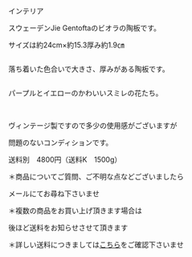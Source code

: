 <link rel="stylesheet" type="text/css" href="/assets/css/styles.css">

インテリア

スウェーデンJie Gentoftaのビオラの陶板です。

サイズは約24cm×約15.3厚み約1.9㎝

<img alt="" src="http://blog.cnobi.jp/v1/blog/user/71e35865e9e62f3f9d70420d6124d2ab/1499781890"/> 

落ち着いた色合いで大きさ、厚みがある陶板です。 

<img alt="" src="http://blog.cnobi.jp/v1/blog/user/71e35865e9e62f3f9d70420d6124d2ab/1499781891"/> 

パープルとイエローのかわいいスミレの花たち。 

<img alt="" src="http://blog.cnobi.jp/v1/blog/user/71e35865e9e62f3f9d70420d6124d2ab/1499781892"/> 

<img alt="" src="http://blog.cnobi.jp/v1/blog/user/71e35865e9e62f3f9d70420d6124d2ab/1499781893"/> 

<img alt="" src="http://blog.cnobi.jp/v1/blog/user/71e35865e9e62f3f9d70420d6124d2ab/1499781894"/> 

<img alt="" src="http://blog.cnobi.jp/v1/blog/user/71e35865e9e62f3f9d70420d6124d2ab/1499781895"/> 

<img alt="" src="http://blog.cnobi.jp/v1/blog/user/71e35865e9e62f3f9d70420d6124d2ab/1499781896"/> 

<img alt="" src="http://blog.cnobi.jp/v1/blog/user/71e35865e9e62f3f9d70420d6124d2ab/1499781897"/> 

<img alt="" src="http://blog.cnobi.jp/v1/blog/user/71e35865e9e62f3f9d70420d6124d2ab/1499781889"/> 

<img alt="" src="http://blog.cnobi.jp/v1/blog/user/71e35865e9e62f3f9d70420d6124d2ab/1499781903"/> 

ヴィンテージ製ですので多少の使用感がございますが

問題のないコンディションです。

送料別　4800円（送料K　1500g）

＊商品についてご質問、ご不明な点などございましたら

メールにてお尋ね下さいませ

＊複数の商品をお買い上げ頂きます場合は 

後ほど送料をお知らせさせて頂きます

＊詳しい送料につきましては[こちら](http://dkzakka.blog.shinobi.jp/Entry/3385/)をご確認下さいませ